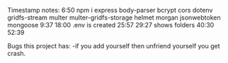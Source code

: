 


Timestamp notes:
6:50 npm i express body-parser bcrypt cors dotenv gridfs-stream multer multer-gridfs-storage helmet morgan jsonwebtoken mongoose
9:37
18:00 .env is created
25:57
29:27 shows folders
40:30
52:39

Bugs this project has:
-if you add yourself then unfriend yourself you get crash.
